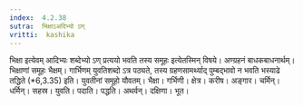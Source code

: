 ```yaml
---
index:  4.2.38
sutra:  भिक्षाऽअदिभ्यो ऽण्
vritti:  kashika 
---
```


भिक्षा इत्येवम् आदिभ्यः शब्देभ्यो ऽण् प्रत्ययो भवति तस्य समूहः इत्येतस्मिन् विषये। अण्ग्रहनं बाधकबाधनार्थम्। भिक्षाणां समूहः भैक्षम्। गार्भिणम् युवतिशब्दो ऽत्र पठ्यते, तस्य ग्रहणसामर्थ्याद् पुम्बद्भावो न भवति भस्याढे तद्धिते (*6,3.35) इति। युवतीनां समूहो यौवतम्। भैक्षा। गर्भिणी। क्षेत्र। करीष। अङ्गार। चर्मिन्। धर्मिन्। सहस्र। युवति। पदाति। पद्धति। अथर्वन्। दक्षिणा। भूत।

